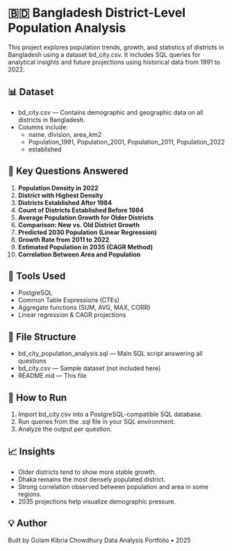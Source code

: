 # 🇧🇩 Bangladesh District-Level Population Analysis

This project explores population trends, growth, and statistics of districts in Bangladesh using a dataset bd_city.csv. It includes SQL queries for analytical insights and future projections using historical data from 1991 to 2022.







## 📊 Dataset

- bd_city.csv — Contains demographic and geographic data on all districts in Bangladesh.
- Columns include:
  - name, division, area_km2
  - Population_1991, Population_2001, Population_2011, Population_2022
  - established

## 🧠 Key Questions Answered

1. **Population Density in 2022**  
2. **District with Highest Density**
3. **Districts Established After 1984**
4. **Count of Districts Established Before 1984**
5. **Average Population Growth for Older Districts**
6. **Comparison: New vs. Old District Growth**
7. **Predicted 2030 Population (Linear Regression)**
8. **Growth Rate from 2011 to 2022**
9. **Estimated Population in 2035 (CAGR Method)**
10. **Correlation Between Area and Population**

## 🔧 Tools Used

- PostgreSQL
- Common Table Expressions (CTEs)
- Aggregate functions (SUM, AVG, MAX, CORR)
- Linear regression & CAGR projections

## 📂 File Structure

- bd_city_population_analysis.sql — Main SQL script answering all questions
- bd_city.csv — Sample dataset (not included here)
- README.md — This file

## 📌 How to Run

1. Import bd_city.csv into a PostgreSQL-compatible SQL database.
2. Run queries from the .sql file in your SQL environment.
3. Analyze the output per question.

## 📈 Insights

- Older districts tend to show more stable growth.
- Dhaka remains the most densely populated district.
- Strong correlation observed between population and area in some regions.
- 2035 projections help visualize demographic pressure.

## 💡 Author

Built by Golam Kibria Chowdhury 
Data Analysis Portfolio • 2025  
